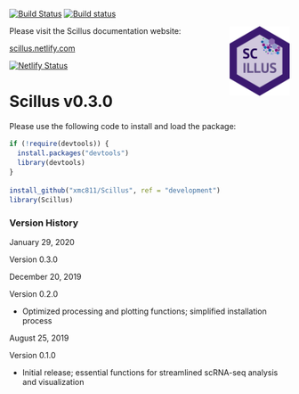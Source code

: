 [![Build Status](https://travis-ci.com/xmc811/Scillus.svg?branch=master)](https://travis-ci.com/xmc811/Scillus)
[![Build status](https://ci.appveyor.com/api/projects/status/dkq1xn6574kqgs0s/branch/master?svg=true)](https://ci.appveyor.com/project/xmc811/scillus/branch/master)

<img align="right" width="108" height="125" src="Scillus.png">


Please visit the Scillus documentation website:

[scillus.netlify.com](http://scillus.netlify.com)


[![Netlify Status](https://api.netlify.com/api/v1/badges/eadbcb9a-16d1-4a9a-9e50-c0e8d4104ddc/deploy-status)](https://app.netlify.com/sites/scillus/deploys)

# Scillus v0.3.0

Please use the following code to install and load the package:

```R
if (!require(devtools)) {
  install.packages("devtools")
  library(devtools)
}

install_github("xmc811/Scillus", ref = "development")
library(Scillus)
```

### Version History

January 29, 2020

Version 0.3.0


December 20, 2019

Version 0.2.0
* Optimized processing and plotting functions; simplified installation process


August 25, 2019

Version 0.1.0
* Initial release; essential functions for streamlined scRNA-seq analysis and visualization
